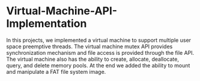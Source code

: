 # Virtual-Machine-API-Implementation
In this projects, we implemented a virtual machine to support multiple user space preemptive threads. 
The virtual machine mutex API provides synchronization mechanism and file access is provided through the file API. 
The virtual machine also has the ability to create, allocate, deallocate, query, and delete memory pools. 
At the end we added the ability to mount and manipulate a FAT file system image.
